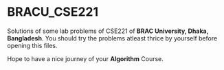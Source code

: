# BRACU_CSE221
Solutions of some lab problems of CSE221 of **BRAC University, Dhaka, Bangladesh**. You should try the problems atleast thrice by yourself before opening this files.

Hope to have a nice journey of your **Algorithm** Course.
